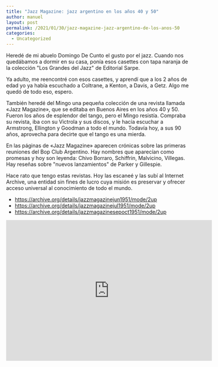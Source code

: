 ```yaml
---
title: "Jazz Magazine: jazz argentino en los años 40 y 50"
author: manuel
layout: post
permalink: /2021/01/30/jazz-magazine-jazz-argentino-de-los-anos-50
categories:
  - Uncategorized
---
```


Heredé de mi abuelo Domingo De Cunto el gusto por el jazz. Cuando nos quedábamos a dormir en su casa, ponía esos casettes con tapa naranja de la colección "Los Grandes del Jazz" de Editorial Sarpe. 

Ya adulto, me reencontré con esos casettes, y aprendí que a los 2 años de edad yo ya había escuchado a Coltrane, a Kenton, a Davis, a Getz. Algo me quedó de todo eso, espero.

También heredé del Mingo una pequeña colección de una revista llamada «Jazz Magazine», que se editaba en Buenos Aires en los años 40 y 50. Fueron los años de esplendor del tango, pero el Mingo resistía. Compraba su revista, iba con su Victrola y sus discos, y le hacía escuchar a Armstrong, Ellington y Goodman a todo el mundo. Todavía hoy, a sus 90 años, aprovecha para decirte que el tango es una mierda.

En las páginas de «Jazz Magazine» aparecen crónicas sobre las primeras reuniones del Bop Club Argentino. Hay nombres que aparecían como promesas y hoy son leyenda: Chivo Borraro, Schiffrin, Malvicino, Villegas. Hay reseñas sobre "nuevos lanzamientos" de Parker y Gillespie.

Hace rato que tengo estas revistas. Hoy las escaneé y las subí al Internet Archive, una entidad sin fines de lucro cuya misión es preservar y ofrecer acceso universal al conocimiento de todo el mundo. 

  - https://archive.org/details/jazzmagazinejun1951/mode/2up
  - https://archive.org/details/jazzmagazinejul1951/mode/2up
  - https://archive.org/details/jazzmagazinesepoct1951/mode/2up
  
<iframe src="https://archive.org/embed/jazzmagazinejun1951" width="560" height="384" frameborder="0" webkitallowfullscreen="true" mozallowfullscreen="true" allowfullscreen></iframe>

